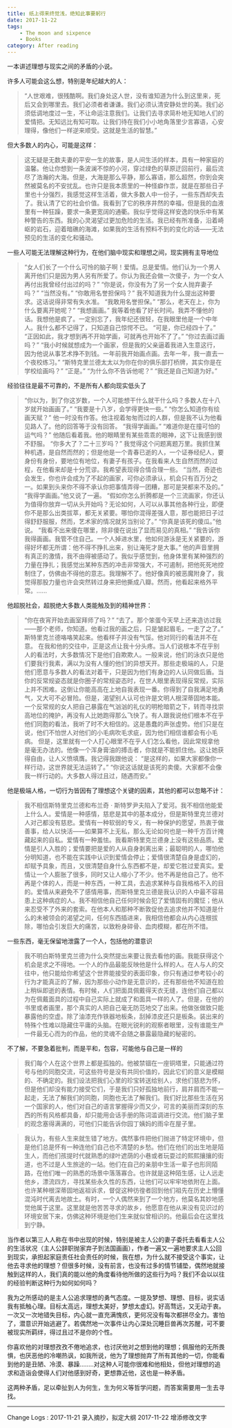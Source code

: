 ```yaml
---
title: 纸上得来终觉浅，绝知此事要躬行
date: 2017-11-22
tags:
    - The moon and sixpence
    - Books
category: After reading
---
```


一本讲述理想与现实之间的矛盾的小说。
<!--more-->

许多人可能会这么想，特别是年纪越大的人：

>“人世艰难，很残酷啊。我们身处这人世，没有谁知道为什么到这里来，死后又会到哪里去。我们必须者者谦谦。我们必须认清安静处世的美。我们必须低调地度过一生，不让命运注意我们。让我们去寻求简朴地无知地人们的爱情把。无知远比有知可取。让我们待在我们小小地角落里少言寡语，心安理得，像他们一样逆来顺受。这就是生活的智慧。”
 
 
但大多数人的内心，可能是这样：

>这无疑是无数夫妻的平安一生的故事，是人间生活的样本，具有一种家庭的温馨。他让你想到一条波澜不惊的小河，穿过绿色的草原迂回前行，最后流尽了浩瀚的大海。但是，大海是那么平静，那么寡语，那么超然，你到会突然被莫名的不安扰乱。也许只是我本质里的一种怪癖作祟，就是在那些日子里也十分强烈，我感觉这样生活着，做大多数人中一份子，一些东西却失去了。我认清了它的社会价值。我看到了它的秩序井然的幸福，但是我的血液里有一种狂躁，要求一条更宽阔的通衢。我似乎觉得这样安逸的快乐中有某种警告的东西。我的心灵渴望过更加危险的生活。我已经有所准备，沿着崎岖的岩石，迎着暗礁的海滩，如果我的生活有预料不到的变化的话——无法预见的生活的变化和骚动。
 
 
一些人可能无法理解这种行为，在他们脑中现实和理想之间，现实拥有主导地位
 
>“女人们长了一个什么可怜的脑子啊！爱情。总是爱情。他们认为一个男人离开他们只是因为男人另有所爱了。你认为我还会做一次傻子，为一个女人再付出我曾经付出过的吗？”
“你是说，你没有为了另一个女人抛弃妻子吗？”
“当然没有。”
“你敢用名誉担保吗？”
我不知道我为什么提出这种要求。这话说得非常有失水准。
“我敢用名誉担保。”
“那么，老天在上，你为什么要离开她呢？”
“我想画画。”
我等着他看了好长时间。我弄不懂他的话。我想他是疯了。一定别忘了，我年纪还很轻，在我眼里他是一个中年人。我什么都不记得了，只知道自己惊愕不已。
“可是，你已经四十了。”
“正因如此，我才想到再不开始学画，可就再也开始不了了。”
“你过去画过画吗？”
“我小时候就想成为一个画家，但是我的父亲逼着我进入生意这行，因为他说从事艺术挣不到钱。一年前我开始画点画。去年一年，我一直去一个夜校练习。”
“斯特克里兰德太太以为你在你的俱乐部打桥牌，其实你是在学校绘画吗？”
“正是。”
“为什么你不告诉他呢？”
“我还是自己知道为好。”
 
 
经验往往是最不可靠的，不是所有人都向现实低头了
 
>“你以为，到了你这岁数，一个人可能想干什么就干什么吗？多数人在十八岁就开始画画了。”
“我要是十八岁，会学得更快一些。”
“你怎么知道你有绘画天赋？”
他一时没有作答。他注视着匆匆而过的人群，但是我不认为他看见路人了。他的回答等于没有回答。
“我得学画画。”
“难道你是在撞可怕的运气吗？”
他随后看着我。他的眼睛里有某些乖乖的眼神，这下让我感到很不舒服。
“你多大了？二十三岁吗？”
我觉得这个问题离题万里。我抓住某种机遇，是自然而然的；但是他是一个青春已逝的人，一个证券经纪人，要身份有身份，要地位有地位，有妻子有孩子。在我看来人生自然而然的过程，在他看来却是十分荒谬。我希望表现得合情合理一些。
“当然，奇迹也会发生，你也许会成为了不起的画家，可你必须承认，机会只有百万分之一。如果到头来你不得不承认你把事情弄得一团糟，那可是哭都来不及的。”
“我得学画画。”他又说了一遍。
“假如你怎么折腾都是一个三流画家，你还认为值得你放弃一切从头开始吗？无论如何，人可以从事其他各种行业，即便你不是那么出类拔萃，都无关紧要。哪怕你混得差强人意，那也能把日子过得舒舒服服，然而，艺术家的情况就另当别论了。”
“你真是该死的傻瓜。”他说。
“我看不出来傻在哪里，除非傻在说出了显而易见的真相。”
“我告诉你我得画画。我管不住自己。一个人掉进水里，他如何游泳是无关紧要的，游得好坏都无所谓：他不得不挣扎出来，别让淹死才是大事。”
他的声音里拥有真正的激情，我不由得被感动了。我似乎感觉到，他身体里有某种强烈的力量在挣扎；我感觉出某种东西的冲击非常强大，不可遏制，把他死死地控制住了，仿佛由不得他的意志。我理解不了。他好像真的被恶魔附身了，我觉得那股力量也许会突然转过身来把他撕成八瓣。然而，他看起来格外平常。……
 
 
 
他超脱社会，超脱绝大多数人类能触及到的精神世界：
 
>“你在夜宵开始去画室拜师了吗？”
“去了。那个笨蛋今天早上还来造访过我——那个老师，你知道。他看过我的画之后，只是皱起眉毛，一走了之了。”
斯特里克兰德咯咯笑起来。他看样子并没有气馁。他对同行的看法并不在意。
在我和他的交往中，正是这点让我十分头疼。当人们说根本不在乎别人的看法时，大多数情况下是他们自欺欺人。一般来说，他们的泳衣只是他们要我行我素，满以为没有人懂的他们的异想天开。那些走极端的人，只是他们愿意与多数人的看法对着干，只是因为他们有身边的人认同做后盾。当你的反常规姿态就是你圈子的常规姿态时，在世人眼里表现得反常规，实际上并不困难。这倒让你能高高在上地自我表现一番。你得到了自我满足地勇气，又大可不必冒险。但是，渴望别人认可也许是文明人根深蒂固地本能。一个反常规的女人把自己暴露在气汹汹的礼仪的明枪暗箭之下，转而寻找崇高地位的掩护，再没有人比她跑得那么飞快了。有人跟我说他们根本不在乎他们同胞的看法，我听了时不大相信的。这是愚蠢的声张虚势。他们只是在说，他们不怕世人对他们的小毛病吹毛求疵，因为他们相信谁都会有小毛病。
但是，这里就有一个人打心眼里不在乎人们怎么看他，因此常规拿他是毫无办法的。他像一个浑身膏油的搏击者，你就是不能抓住他。这让她获得自由，让人义愤填膺。我记得我跟他说：
“是这样的，如果大家都像你一样行动，这世界就无法运转了。”
“你说这话就是该死的卖傻。大家都不会像我一样行动的。大多数人得过且过，随遇而安。”

 
 
他是极端人格，一切行为皆因有了理想这个关键的因素，其他的都可以忽略不计：

>我不相信斯特里克兰德和布兰奇 · 斯特罗尹夫陷入了爱河。我不相信他能爱上什么人。爱情是一种感情，慈悲是其中的基本成分，但是斯特里克兰德对人对己都没有慈悲。爱情有一种软弱的专义，有一种保护的愿望，热衷于做善事，给人以快活——如果算不上无私，那么无论如何也是一种千方百计掩藏起来的自私。爱情有一种羞怯。我看斯特里克兰德身上没有这些品质。爱情是引人入胜的；爱情要把是爱的人从自身剥离出来；最聪明的人，哪怕他分明知道，也不能在实践中认识到爱情会停止；爱情很清楚自身是虚幻的，却赋予具象，而且，又很清楚自身什么东西都不是，却爱它胜过爱真实。爱情让一个人膨胀了很多，同时又让人缩小了不少。他不再是他自己了。他不再是个体的人，而是一种东西，一种工具，去追求某种与自我格格不入的目的。爱情从来避免不了感情用事，而斯特里克兰德是我认识的人中最不容易患上这种病症的人。我不相信他自己任何时候会犯了爱情固有的魔怔；他从来忍受不了外来的套索。在他本人和那种不断敦促他去追求他并不知道是什么的未被领会的渴望之间，任何东西插进来，我相信他都会从内心连根拔除，哪怕会引发巨大的痛苦，以致粉身碎骨、血肉模糊，都在所不惜。


一些东西，毫无保留地泄露了一个人，包括他的潜意识

>我不明白斯特里克兰德为什么突然提出来要让我去看他的画。我能获得这个机会是求之不得地。一个人的作品最能反映他是什么样的人。在人与人的交往中，他只能给你希望这个世界能接受的表面印象，你只有通过参考较小的行为才能真正的了解，因为那些小动作是无意识的，还有那些他不知道在脸上稍纵即逝的表情。有时候，人们把面具佩戴得天衣无缝，连他们自己都以为在佩戴面具的过程中自己实际上就成了和面具一样的人了。但是，在他的书里或者画里，那个真实的人把自己毫无防范地交了出来。他做张做致只能暴露他的空虚。除了油漆充作铁器地板条，刮掉漆皮还只是板条。装出来的特殊个性难以隐藏住平庸的头脑。在眼光锐利的观察者眼里，没有谁能生产一件最无心而为的作品，他的灵魂不会随之暴露最隐藏的秘密的。
 

不了解，不要急着批判，而是平和，包容，可能他与自己是一样的

>我们每个人在这个世界上都是孤独的。他被禁锢在一座铜塔里，只能通过符号与他的同胞交流，可这些符号是没有共同价值的，因此它们的意义是模糊的、不确定的。我们设法把我们心里的珍宝转送给别人，求他们慈悲为怀，但是他们却没有能力接受它们，于是我们只好孤独地前行，肩并肩而不能一起走，无法了解我们的同胞，同胞也无法了解我们。我们好比那些生活在另一个国家的人，他们对自己的语言掌握得少而又少，可言的美丽而深刻的东西的所有风格都具备，却只能用会话手册的陈词滥调进行交流。他们脑子里的观念塞得满满的，可他们只能告诉你园丁姨妈的雨伞在屋子里。
 
>我认为，有些人生来就生错了地方。偶然事件把他们抛进了特定环境中，但是他们总是怀有一种连他们自己也不清楚的乡愁。他们在他们的出生地是陌生人，而他们孩提时代就熟悉的绿叶遮荫的小巷或者玩耍过的熙熙攘攘的街道，也不过是人生旅途的一站。他们在自己的亲朋中生活一辈子也形同陌路，在他们唯一的熟悉的场景中落落寡合。也许就是这种陌生感，让人远走他乡，漂流四方，寻找某些永久性的东西，让他们可以牢牢地依附在上面。也许某种根深蒂固地返祖诉求，督促这种彷徨者回到他们祖先在历史上懵懂混沌时代离去地故土。有时，一个人偶然来到了一个地方，他莫名其妙地感觉他属于这里。这里就是他苦苦寻求的故乡，他愿意在他从来没有见识过的环境安居下来，仿佛这种环境是他们生来就似曾相识的。他最后会在这里找到宁静。
 
 

当作者以第三人人称在书中出现的时候，特别是被主人公的妻子委托去看看主人公的生活状况（主人公辞职抛家弃子到法国画画），作者一遍又一遍地要求主人公回到现实，承担起家庭责任社会责任的时候，我在想，为什么就不接受这个事实，让他去寻求他的理想？但很多时候，没有前言，也没有过多的情节铺垫，偶然地就接触到这样的人，我们真的能以他的角度看待他所做的这些行为吗？我们不会以以往的经验判断这种行为如何如何吗？  

我为之所感动的是主人公追求理想的勇气态度。一提及梦想、理想、目标，说实话我有抵触心理。目标太高远，理想太美好，梦想太虚幻。好高骛远，又无动于衷。一次又一次地错失目标，内心就一直充满愧疚，更何况没有每次都拼尽全力。害怕了，潜意识开始逃避了。若偶然地一次事件让内心深处沉睡巨兽再次苏醒，可不要被现实所羁绊，得过且过不是你的个性。  
  
你喜欢他的对理想孜孜不倦地追求，也讨厌他对之想到他的理想；佩服他的无所畏惧，也厌恶他的冷嘲热讽，如我所说，他为了理想抛弃了所有其他的一切，你能看到他的是丑陋、冷漠、暴躁……..对这种人可能你很难和他相处，但他对理想的追求和造诣会使得人们对他感到好奇，更想靠近他，这也是一种矛盾。  

这两种矛盾，足以牵扯到人为何生，生为何义等哲学问题，而答案需要用一生去寻找。



________________________________________
Change Logs : 
2017-11-21 录入摘抄，拟定大纲
2017-11-22 增添修改文字







